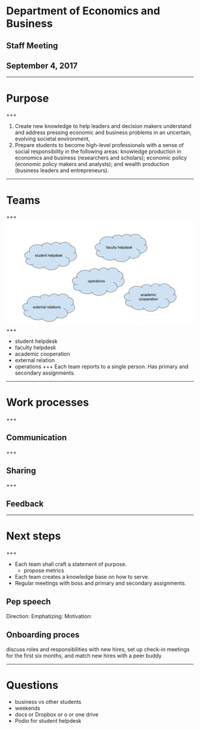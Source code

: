 # Department of Economics and Business
## Staff Meeting
## September 4, 2017
---

# Purpose
+++
1. Create new knowledge to help leaders and decision makers understand and address pressing economic and business problems in an uncertain, evolving societal environment,
2. Prepare students to become high-level professionals with a sense of social responsibility in the following areas: knowledge production in economics and business (researchers and scholars); economic policy (economic policy makers and analysts); and wealth production (business leaders and entrepreneurs).


---
# Teams
+++
![Teams](https://raw.githubusercontent.com/korenmiklos/talks/staff-meeting/ECOBUS-teams.svg?sanitize=true)
+++
- student helpdesk
- faculty helpdesk
- academic cooperation
- external relation
- operations
+++
Each team reports to a single person.
Has primary and secondary assignments.

---
# Work processes
+++
## Communication
+++
## Sharing
+++
## Feedback

---
# Next steps
+++
- Each team shall craft a statement of purpose.
	- propose metrics
- Each team creates a knowledge base on how to serve.
- Regular meetings with boss and primary and secondary assignments.


Pep speech
----------
Direction:
Emphatizing:
Motivation: 

Onboarding proces
-----------------
discuss roles and responsibilities with new hires, set up check-in meetings for the first six months, and match new hires with a peer buddy

---
# Questions
- business vs other students
- weekends
- docs or Dropbox or o or one drive
- Podio for student helpdesk 
